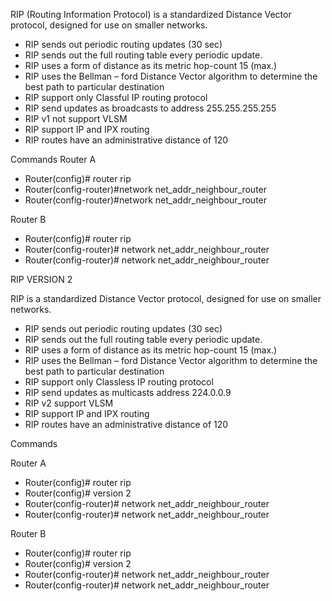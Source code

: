 RIP (Routing Information Protocol) is a standardized Distance Vector protocol, designed for use on smaller networks.
-	RIP sends out periodic routing updates (30 sec)
-	RIP sends out the full routing table every periodic update.
-	RIP uses a form of distance as its metric hop-count 15 (max.)
-	RIP uses the Bellman – ford Distance Vector algorithm to determine the best path to particular destination
-	RIP support only Classful IP routing protocol
-	RIP send updates as broadcasts to address 255.255.255.255
-	RIP v1 not support VLSM
-	RIP support IP and IPX routing
-	RIP routes have an administrative distance of 120

Commands
Router A
-	Router(config)# router rip
-	Router(config-router)#network net_addr_neighbour_router
-	Router(config-router)#network net_addr_neighbour_router

Router B
-	Router(config)# router rip
-	Router(config-router)# network net_addr_neighbour_router
-	Router(config-router)# network net_addr_neighbour_router


RIP VERSION 2

RIP is a standardized Distance Vector protocol, designed for use on smaller networks.
-	RIP sends out periodic routing updates (30 sec)
-	RIP sends out the full routing table every periodic update.
-	RIP uses a form of distance as its metric hop-count 15 (max.)
-	RIP uses the Bellman – ford Distance Vector algorithm to determine the best path to particular destination
-	RIP support only Classless IP routing protocol
-	RIP send updates as multicasts address 224.0.0.9
-	RIP v2 support VLSM
-	RIP support IP and IPX routing
-	RIP routes have an administrative distance of 120


Commands

Router A
-	Router(config)# router rip
-	Router(config)# version 2
-	Router(config-router)# network net_addr_neighbour_router
-	Router(config-router)# network net_addr_neighbour_router

Router B
-	Router(config)# router rip
-	Router(config)# version 2
-	Router(config-router)# network net_addr_neighbour_router
-	Router(config-router)# network net_addr_neighbour_router

